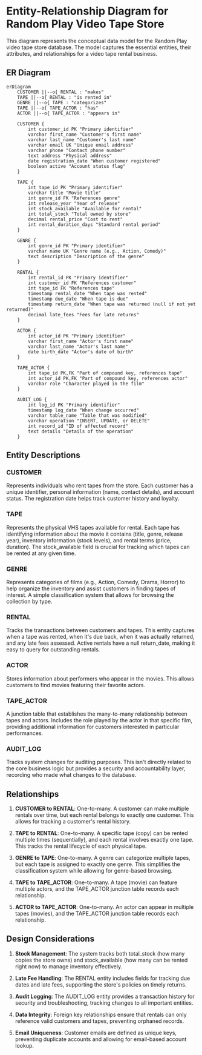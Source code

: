 # Entity-Relationship Diagram for Random Play Video Tape Store

This diagram represents the conceptual data model for the Random Play video tape store database. The model captures the essential entities, their attributes, and relationships for a video tape rental business.

## ER Diagram

```mermaid
erDiagram
    CUSTOMER ||--o{ RENTAL : "makes"
    TAPE ||--o{ RENTAL : "is rented in"
    GENRE ||--o{ TAPE : "categorizes"
    TAPE ||--o{ TAPE_ACTOR : "has"
    ACTOR ||--o{ TAPE_ACTOR : "appears in"
    
    CUSTOMER {
        int customer_id PK "Primary identifier"
        varchar first_name "Customer's first name"
        varchar last_name "Customer's last name"
        varchar email UK "Unique email address"
        varchar phone "Contact phone number"
        text address "Physical address"
        date registration_date "When customer registered"
        boolean active "Account status flag"
    }
    
    TAPE {
        int tape_id PK "Primary identifier"
        varchar title "Movie title"
        int genre_id FK "References genre"
        int release_year "Year of release"
        int stock_available "Available for rental"
        int total_stock "Total owned by store"
        decimal rental_price "Cost to rent"
        int rental_duration_days "Standard rental period"
    }
    
    GENRE {
        int genre_id PK "Primary identifier"
        varchar name UK "Genre name (e.g., Action, Comedy)"
        text description "Description of the genre"
    }
    
    RENTAL {
        int rental_id PK "Primary identifier"
        int customer_id FK "References customer"
        int tape_id FK "References tape"
        timestamp rental_date "When tape was rented"
        timestamp due_date "When tape is due"
        timestamp return_date "When tape was returned (null if not yet returned)"
        decimal late_fees "Fees for late returns"
    }
    
    ACTOR {
        int actor_id PK "Primary identifier"
        varchar first_name "Actor's first name"
        varchar last_name "Actor's last name"
        date birth_date "Actor's date of birth"
    }
    
    TAPE_ACTOR {
        int tape_id PK,FK "Part of compound key, references tape"
        int actor_id PK,FK "Part of compound key, references actor"
        varchar role "Character played in the film"
    }
    
    AUDIT_LOG {
        int log_id PK "Primary identifier"
        timestamp log_date "When change occurred"
        varchar table_name "Table that was modified"
        varchar operation "INSERT, UPDATE, or DELETE"
        int record_id "ID of affected record"
        text details "Details of the operation"
    }
```

## Entity Descriptions

### CUSTOMER
Represents individuals who rent tapes from the store. Each customer has a unique identifier, personal information (name, contact details), and account status. The registration date helps track customer history and loyalty.

### TAPE
Represents the physical VHS tapes available for rental. Each tape has identifying information about the movie it contains (title, genre, release year), inventory information (stock levels), and rental terms (price, duration). The stock_available field is crucial for tracking which tapes can be rented at any given time.

### GENRE
Represents categories of films (e.g., Action, Comedy, Drama, Horror) to help organize the inventory and assist customers in finding tapes of interest. A simple classification system that allows for browsing the collection by type.

### RENTAL
Tracks the transactions between customers and tapes. This entity captures when a tape was rented, when it's due back, when it was actually returned, and any late fees assessed. Active rentals have a null return_date, making it easy to query for outstanding rentals.

### ACTOR
Stores information about performers who appear in the movies. This allows customers to find movies featuring their favorite actors.

### TAPE_ACTOR
A junction table that establishes the many-to-many relationship between tapes and actors. Includes the role played by the actor in that specific film, providing additional information for customers interested in particular performances.

### AUDIT_LOG
Tracks system changes for auditing purposes. This isn't directly related to the core business logic but provides a security and accountability layer, recording who made what changes to the database.

## Relationships

1. **CUSTOMER to RENTAL**: One-to-many. A customer can make multiple rentals over time, but each rental belongs to exactly one customer. This allows for tracking a customer's rental history.

2. **TAPE to RENTAL**: One-to-many. A specific tape (copy) can be rented multiple times (sequentially), and each rental involves exactly one tape. This tracks the rental lifecycle of each physical tape.

3. **GENRE to TAPE**: One-to-many. A genre can categorize multiple tapes, but each tape is assigned to exactly one genre. This simplifies the classification system while allowing for genre-based browsing.

4. **TAPE to TAPE_ACTOR**: One-to-many. A tape (movie) can feature multiple actors, and the TAPE_ACTOR junction table records each relationship.

5. **ACTOR to TAPE_ACTOR**: One-to-many. An actor can appear in multiple tapes (movies), and the TAPE_ACTOR junction table records each relationship.

## Design Considerations

1. **Stock Management**: The system tracks both total_stock (how many copies the store owns) and stock_available (how many can be rented right now) to manage inventory effectively.

2. **Late Fee Handling**: The RENTAL entity includes fields for tracking due dates and late fees, supporting the store's policies on timely returns.

3. **Audit Logging**: The AUDIT_LOG entity provides a transaction history for security and troubleshooting, tracking changes to all important entities.

4. **Data Integrity**: Foreign key relationships ensure that rentals can only reference valid customers and tapes, preventing orphaned records.

5. **Email Uniqueness**: Customer emails are defined as unique keys, preventing duplicate accounts and allowing for email-based account lookup. 
